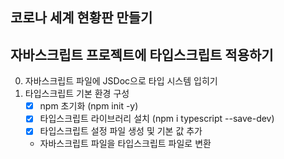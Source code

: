 ## 코로나 세계 현황판 만들기

## 자바스크립트 프로젝트에 타입스크립트 적용하기

0. 자바스크립트 파일에 JSDoc으로 타입 시스템 입히기
1. 타입스크립트 기본 환경 구성
    - [X] npm 초기화 (npm init -y)
    - [X] 타입스크립트 라이브러리 설치 (npm i typescript --save-dev)
    - [X] 타입스크립트 설정 파일 생성 및 기본 값 추가
    - 자바스크립트 파일을 타입스크립트 파일로 변환
